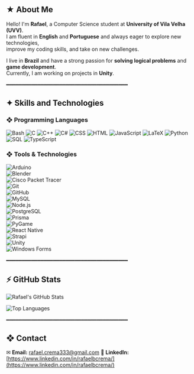 ## ★ About Me  
Hello! I'm **Rafael**, a Computer Science student at **University of Vila Velha (UVV)**.  
I am fluent in **English** and **Portuguese** and always eager to explore new technologies,  
improve my coding skills, and take on new challenges.  

I live in **Brazil** and have a strong passion for **solving logical problems** and **game development**.  
Currently, I am working on projects in **Unity**.   

━━━━━━━━━━━━━━━━━━━━━━━━━━━━━━━━━━━━━━━  

## ✦ Skills and Technologies  

### ❖ Programming Languages  
![Bash](https://img.shields.io/badge/Bash-121011?style=flat&logo=gnu-bash&logoColor=white)  ![C](https://img.shields.io/badge/C-00599C?style=flat&logo=c&logoColor=white)  ![C++](https://img.shields.io/badge/C++-00599C?style=flat&logo=c%2B%2B&logoColor=white) ![C#](https://img.shields.io/badge/C%23-239120?style=flat&logo=c-sharp&logoColor=white)  ![CSS](https://img.shields.io/badge/CSS-1572B6?style=flat&logo=css3&logoColor=white) ![HTML](https://img.shields.io/badge/HTML-E34F26?style=flat&logo=html5&logoColor=white)  ![JavaScript](https://img.shields.io/badge/JavaScript-F7DF1E?style=flat&logo=javascript&logoColor=black) ![LaTeX](https://img.shields.io/badge/LaTeX-008080?style=flat&logo=latex&logoColor=white) ![Python](https://img.shields.io/badge/Python-3776AB?style=flat&logo=python&logoColor=white)  ![SQL](https://img.shields.io/badge/SQL-4479A1?style=flat&logo=postgresql&logoColor=white)  ![TypeScript](https://img.shields.io/badge/TypeScript-3178C6?style=flat&logo=typescript&logoColor=white)  

### ❖ Tools & Technologies  
![Arduino](https://img.shields.io/badge/Arduino-00979D?style=flat&logo=arduino&logoColor=white)  
![Blender](https://img.shields.io/badge/Blender-F5792A?style=flat&logo=blender&logoColor=white)  
![Cisco Packet Tracer](https://img.shields.io/badge/Cisco%20Packet%20Tracer-1BA0D7?style=flat&logo=cisco&logoColor=white)  
![Git](https://img.shields.io/badge/Git-F05032?style=flat&logo=git&logoColor=white)  
![GitHub](https://img.shields.io/badge/GitHub-181717?style=flat&logo=github&logoColor=white)  
![MySQL](https://img.shields.io/badge/MySQL-4479A1?style=flat&logo=mysql&logoColor=white)  
![Node.js](https://img.shields.io/badge/Node.js-339933?style=flat&logo=node.js&logoColor=white)  
![PostgreSQL](https://img.shields.io/badge/PostgreSQL-336791?style=flat&logo=postgresql&logoColor=white)  
![Prisma](https://img.shields.io/badge/Prisma-2D3748?style=flat&logo=prisma&logoColor=white)  
![PyGame](https://img.shields.io/badge/PyGame-3776AB?style=flat&logo=python&logoColor=white)  
![React Native](https://img.shields.io/badge/React_Native-20232A?style=flat&logo=react&logoColor=61DAFB)  
![Strapi](https://img.shields.io/badge/Strapi-2F2E8B?style=flat&logo=strapi&logoColor=white)  
![Unity](https://img.shields.io/badge/Unity-100000?style=flat&logo=unity&logoColor=white)  
![Windows Forms](https://img.shields.io/badge/Windows%20Forms-0078D6?style=flat&logo=windows&logoColor=white)  

━━━━━━━━━━━━━━━━━━━━━━━━━━━━━━━━━━━━━━━  

## ⚡ GitHub Stats  

![Rafael's GitHub Stats](https://github-readme-stats.vercel.app/api?username=YourGitHubUsername&show_icons=true&theme=default)  

![Top Languages](https://github-readme-stats.vercel.app/api/top-langs/?username=YourGitHubUsername&layout=compact&theme=default)  

━━━━━━━━━━━━━━━━━━━━━━━━━━━━━━━━━━━━━━━  

## ❖ Contact  
✉ **Email:** rafael.crema333@gmail.com 
🔗 **LinkedIn:** [https://www.linkedin.com/in/rafaelbcrema/](https://www.linkedin.com/in/rafaelbcrema/)
